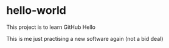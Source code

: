 # hello-world
This project is to learn GitHub
Hello

This is me just practising a new software again (not a bid deal)
